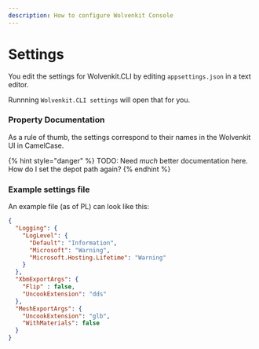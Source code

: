 ```yaml
---
description: How to configure Wolvenkit Console
---
```


# Settings

You edit the settings for Wolvenkit.CLI by editing `appsettings.json` in a text editor.

Runnning `Wolvenkit.CLI settings` will open that for you.

### Property Documentation

As a rule of thumb, the settings correspond to their names in the Wolvenkit UI in CamelCase.&#x20;

{% hint style="danger" %}
TODO: Need _much_ better documentation here. How do I set the depot path again?
{% endhint %}

### Example settings file

An example file (as of PL) can look like this:

```json
{
  "Logging": {
    "LogLevel": {
      "Default": "Information",
      "Microsoft": "Warning",
      "Microsoft.Hosting.Lifetime": "Warning"
    }
  },
  "XbmExportArgs": {
    "Flip" : false,
    "UncookExtension": "dds"
  },
  "MeshExportArgs": {
    "UncookExtension": "glb",
    "WithMaterials": false
  }
}

```
